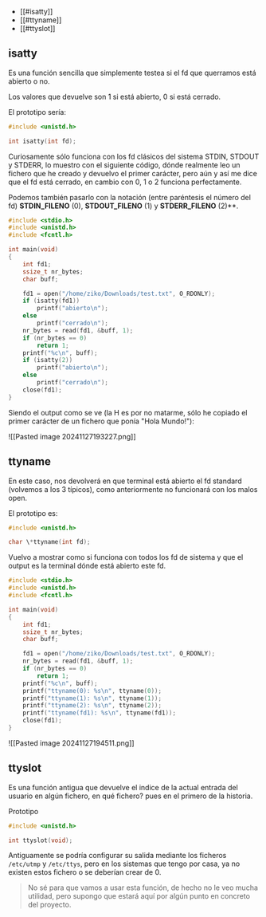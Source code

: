 - [[#isatty]]
- [[#ttyname]]
- [[#ttyslot]]
## isatty

Es una función sencilla que simplemente testea si el fd que querramos está abierto o no.

Los valores que devuelve son 1 si está abierto, 0 si está cerrado.

El prototipo sería:

```c
#include <unistd.h>

int isatty(int fd);
```

Curiosamente sólo funciona con los fd clásicos del sistema STDIN, STDOUT y STDERR, lo muestro con el siguiente código, dónde realmente leo un fichero que he creado y devuelvo el primer carácter, pero aún y así me dice que el fd está cerrado, en cambio con 0, 1 o 2 funciona perfectamente.

Podemos también pasarlo con la notación (entre paréntesis el número del fd) **STDIN_FILENO** (0), **STDOUT_FILENO** (1) y **STDERR_FILENO** (2)**.

```c
#include <stdio.h>
#include <unistd.h>
#include <fcntl.h>

int main(void)
{
	int fd1;
	ssize_t nr_bytes;
	char buff;

	fd1 = open("/home/ziko/Downloads/test.txt", O_RDONLY);	
	if (isatty(fd1))
		printf("abierto\n");
	else
		printf("cerrado\n");
	nr_bytes = read(fd1, &buff, 1);
	if (nr_bytes == 0)
		return 1;
	printf("%c\n", buff);
	if (isatty(2))
		printf("abierto\n");
	else
		printf("cerrado\n");
	close(fd1);
}
```

Siendo el output como se ve (la H es por no matarme, sólo he copiado el primer carácter de un fichero que ponía "Hola Mundo!"):

![[Pasted image 20241127193227.png]]

## ttyname

En este caso, nos devolverá en que terminal está abierto el fd standard (volvemos a los 3 típicos), como anteriormente no funcionará con los malos open.

El prototipo es:

```c
#include <unistd.h>

char \*ttyname(int fd);
```

Vuelvo a mostrar como si funciona con todos los fd de sistema y que el output es la terminal dónde está abierto este fd.

```c
#include <stdio.h>
#include <unistd.h>
#include <fcntl.h>

int main(void)
{
	int fd1;
	ssize_t nr_bytes;
	char buff;

	fd1 = open("/home/ziko/Downloads/test.txt", O_RDONLY);	
	nr_bytes = read(fd1, &buff, 1);
	if (nr_bytes == 0)
		return 1;
	printf("%c\n", buff);
	printf("ttyname(0): %s\n", ttyname(0));
	printf("ttyname(1): %s\n", ttyname(1));
	printf("ttyname(2): %s\n", ttyname(2));
	printf("ttyname(fd1): %s\n", ttyname(fd1));
	close(fd1);
}
```

![[Pasted image 20241127194511.png]]

## ttyslot

Es una función antigua que devuelve el indice de la actual entrada del usuario en algún fichero, en qué fichero? pues en el primero de la historia.

Prototipo

```c
#include <unistd.h>

int ttyslot(void);
```

Antiguamente se podría configurar su salida mediante los ficheros `/etc/utmp` y `/etc/ttys`, pero en los sistemas que tengo por casa, ya no existen estos fichero o se deberían crear de 0.

> No sé para que vamos a usar esta función, de hecho no le veo mucha utilidad, pero supongo que estará aquí por algún punto en concreto del proyecto.

